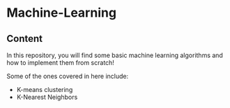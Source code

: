# Machine-Learning


## Content

In this repository, you will find some basic machine learning algorithms and how to implement them from scratch! 

Some of the ones covered in here include: 

* K-means clustering
* K-Nearest Neighbors
